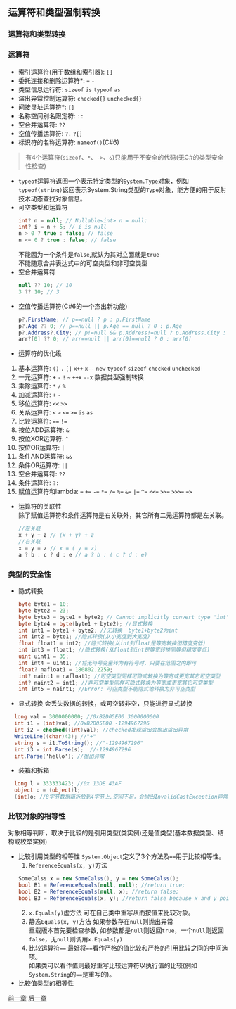 ## 运算符和类型强制转换 ##

### 运算符和类型转换 ###

### 运算符 ###
- 索引运算符(用于数组和索引器): `[]`  
- 委托连接和删除运算符*: `+` `-`  
- 类型信息运行符: `sizeof` `is` `typeof` `as`  
- 溢出异常控制运算符: `checked{}` `unchecked{}`  
- 间接寻址运算符*: `[]`  
- 名称空间别名限定符: `::`  
- 空合并运算符: `??`  
- 空值传播运算符: `?.` `?[]`  
- 标识符的名称运算符: `nameof()`(C#6)  
> 有4个运算符(`sizeof`、`*`、`->`、`&`)只能用于不安全的代码(无C#的类型安全性检查)

* `typeof`运算符返回一个表示特定类型的`System.Type`对象，例如`typeof(string)`返回表示System.String类型的`Type`对象，能方便的用于反射技术动态查找对象信息。
* 可空类型和运算符  
  ```cs
  int? n = null; // Nullable<int> n = null;
  int? i = n + 5; // i is null
  n > 0 ? true : false; // false
  n <= 0 ? true : false; // false
  ```
  不能因为一个条件是`false`,就认为其对立面就是`true`  
  不能随意合并表达式中的可空类型和非可空类型  
* 空合并运算符  
  ```cs
  null ?? 10; // 10
  3 ?? 10; // 3
  ```
* 空值传播运算符(C#6的一个杰出新功能)  
  ```cs
  p?.FirstName; // p==null ? p : p.FirstName
  p?.Age ?? 0; // p==null || p.Age == null ? 0 : p.Age
  p?.Address?.City; // p!=null && p.Address!=null ? p.Address.City : null
  arr?[0] ?? 0; // arr==null || arr[0]==null ? 0 : arr[0]
  ```
* 运算符的优化级  
 1. 基本运算符: `()` `.` `[]` `x++` `x--` `new` `typeof` `sizeof` `checked` `unchecked`
 2. 一元运算符: `+` `-` `!` `~` `++x` `--x` 数据类型强制转换
 3. 乘除运算符: `*` `/` `%`
 4. 加减运算符: `+` `-`
 5. 移位运算符: `<<` `>>`
 6. 关系运算符: `<` `>` `<=` `>=` `is` `as`
 7. 比较运算符: `==` `!=`
 8. 按位ADD运算符: `&`
 9. 按位XOR运算符: `^`
 10. 按位OR运算符: `|`
 11. 条件AND运算符: `&&`
 12. 条件OR运算符: `||`
 13. 空合并运算符: `??`
 14. 条件运算符: `?:`
 15. 赋值运算符和lambda: `=` `+=` `-=` `*=` `/=` `%=` `&=` `|=` `^=` `<<=` `>>=` `>>>=` `=>`
* 运算符的关联性  
除了赋值运算符和条件运算符是右关联外，其它所有二元运算符都是左关联。  
  ```cs
  //左关联
  x + y + z // (x + y) + z
  //右关联
  x = y = z // x = ( y = z)
  a ? b : c ? d : e // a ? b : ( c ? d : e)
  ```
### 类型的安全性 ###
* 隐式转换
	```cs
	byte byte1 = 10;
	byte byte2 = 23;
	byte byte3 = byte1 + byte2; // Cannot implicitly convert type 'int' to 'byte'
	byte byte4 = byte(byte1 + byte2); //显式转换
	int int1 = byte1 + byte2; //无转换  byte1+byte2为int
	int int2 = byte1; //隐式转换(从小宽度到大宽度)
	float float1 = int2; //隐式转换(从int到float是等宽转换但精度变低)
	int int3 = float1; //隐式转换(从float到int是等宽转换同等但精度变低)
	uint uint1 = 35;
	int int4 = uint1; //将无符号变量转为有符号时，只要在范围之内即可
	float? nafloat1 = 180802.2259;
	int? naint1 = nafloat1; //可空类型同样可隐式转换为等宽或更宽其它可空类型
	int? naint2 = int1; //非可空类型同样可隐式转换为等宽或更宽其它可空类型
  int int5 = naint1; //Error: 可空类型不能隐式地转换为非可空类型
	```
* 显式转换
会丢失数据的转换，或可空转非空，只能进行显式转换
```cs
  long val = 3000000000; //0xB2D05E00 3000000000
  int i1 = (int)val; //0xB2D05E00 -1294967296
  int i2 = checked((int)val); //checked发现溢出会抛出溢出异常
  WriteLine((char)43); //"+"
  string s = i1.ToString(); //"-1294967296"
  int i3 = int.Parse(s);  //-1294967296
  int.Parse('hello'); //抛出异常
```
* 装箱和拆箱
```cs
  long l = 333333423; //0x 13DE 43AF
  object o = (object)l;
  (int)o; //8字节数据箱拆放到4字节上,空间不足，会抛出InvalidCastException异常
```

### 比较对象的相等性 ###
对象相等判断，取决于比较的是引用类型(类实例)还是值类型(基本数据类型、结构或枚举实例)
* 比较引用类型的相等性
  `System.Object`定义了3个方法及`==`用于比较相等性。
  1. `ReferenceEquals(x, y)`方法
  ```cs
  SomeCalss x = new SomeCalss(), y = new SomeCalss();
  bool B1 = ReferenceEquals(null, null); //return true;
  bool B2 = ReferenceEquals(null, x); //return false;
  bool B3 = ReferenceEquals(x, y); //return false because x and y point to different objects
  ```
  2. `x.Equals(y)`虚方法
  可在自己类中重写从而按值来比较对象。
  3. 静态`Equals(x, y)`方法
  如果参数存在`null`则抛出异常  
  重载版本首先要检查参数, 如参数都是`null`则返回`true`，一个`null`则返回`false`，无`null`则调用`x.Equals(y)`
  4. 比较运算符`==`
  最好将`==`看作严格的值比较和严格的引用比较之间的中间选项。  
  如果类可以看作值则最好重写比较运算符以执行值的比较(例如`System.String`的`==`是重写的)。  
* 比较值类型的相等性


[前一章](C%2007.md "#07")  [后一章](C%2009.md "#09")
